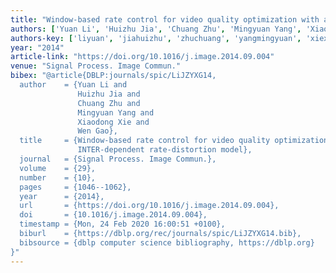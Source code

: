 ```yaml
---
title: "Window-based rate control for video quality optimization with a novel INTER-dependent rate-distortion model"
authors: ['Yuan Li', 'Huizhu Jia', 'Chuang Zhu', 'Mingyuan Yang', 'Xiaodong Xie', 'Wen Gao 0001']
authors-key: ['liyuan', 'jiahuizhu', 'zhuchuang', 'yangmingyuan', 'xiexiaodong', 'gaowen']
year: "2014"
article-link: "https://doi.org/10.1016/j.image.2014.09.004"
venue: "Signal Process. Image Commun."
bibex: "@article{DBLP:journals/spic/LiJZYXG14,
  author    = {Yuan Li and
               Huizhu Jia and
               Chuang Zhu and
               Mingyuan Yang and
               Xiaodong Xie and
               Wen Gao},
  title     = {Window-based rate control for video quality optimization with a novel
               INTER-dependent rate-distortion model},
  journal   = {Signal Process. Image Commun.},
  volume    = {29},
  number    = {10},
  pages     = {1046--1062},
  year      = {2014},
  url       = {https://doi.org/10.1016/j.image.2014.09.004},
  doi       = {10.1016/j.image.2014.09.004},
  timestamp = {Mon, 24 Feb 2020 16:00:51 +0100},
  biburl    = {https://dblp.org/rec/journals/spic/LiJZYXG14.bib},
  bibsource = {dblp computer science bibliography, https://dblp.org}
}"
---
```

